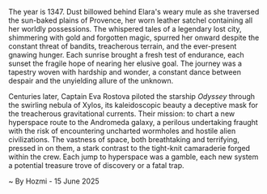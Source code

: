 
The year is 1347.  Dust billowed behind Elara's weary mule as she traversed the sun-baked plains of Provence, her worn leather satchel containing all her worldly possessions.  The whispered tales of a legendary lost city, shimmering with gold and forgotten magic, spurred her onward despite the constant threat of bandits, treacherous terrain, and the ever-present gnawing hunger. Each sunrise brought a fresh test of endurance, each sunset the fragile hope of nearing her elusive goal.  The journey was a tapestry woven with hardship and wonder, a constant dance between despair and the unyielding allure of the unknown.

Centuries later, Captain Eva Rostova piloted the starship *Odyssey* through the swirling nebula of Xylos, its kaleidoscopic beauty a deceptive mask for the treacherous gravitational currents.  Their mission: to chart a new hyperspace route to the Andromeda galaxy, a perilous undertaking fraught with the risk of encountering uncharted wormholes and hostile alien civilizations.  The vastness of space, both breathtaking and terrifying, pressed in on them, a stark contrast to the tight-knit camaraderie forged within the crew.  Each jump to hyperspace was a gamble, each new system a potential treasure trove of discovery or a fatal trap.

~ By Hozmi - 15 June 2025
